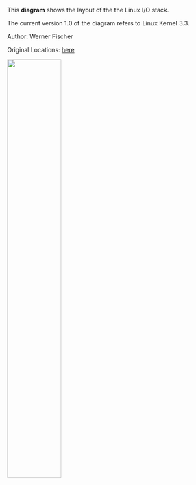 <!-- 
.. title: Linux I/O Stack Diagram
.. slug: linux-io-stack-diagram
.. date: 2014/06/10 14:53:41
.. tags: 
.. link: 
.. description: 
.. type: text
-->

This **diagram** shows the layout of the the Linux I/O stack.

The current version 1.0 of the diagram refers to Linux Kernel 3.3.

Author: Werner Fischer

Original Locations: [here](http://www.thomas-krenn.com/en/wiki/Linux_I/O_Stack_Diagram)

<!-- TEASER_END -->

<a href="../../../../datas/Linux_io_stack_diagram_v1_0.svg" 
    title="Linux I/O Stack Diagram">
    <img src="../../../../datas/Linux_io_stack_diagram_v1_0.svg" 
        width="50%" height="50%" />
</a>

